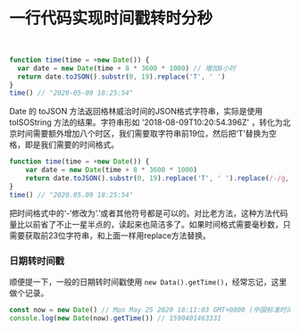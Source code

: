<!--
 * @Description: 林河
 * @Author: 林河
 * @Date: 2020-05-23 16:44:06
 * @LastEditTime: 2020-05-25 18:12:18
 * @LastEditors: 林河
--> 
# 一行代码实现时间戳转时分秒
<br />

``` js
function time(time = +new Date()) {
  var date = new Date(time + 8 * 3600 * 1000) // 增加8小时
  return date.toJSON().substr(0, 19).replace('T', ' ')
}
time() // "2020-05-09 18:25:54"
```

Date 的 toJSON 方法返回格林威治时间的JSON格式字符串，实际是使用 toISOString 方法的结果。字符串形如 '2018-08-09T10:20:54.396Z' ，转化为北京时间需要额外增加八个时区，我们需要取字符串前19位，然后把‘T’替换为空格，即是我们需要的时间格式。

``` js
function time(time = +new Date()) {
    var date = new Date(time + 8 * 3600 * 1000)
    return date.toJSON().substr(0, 19).replace('T', ' ').replace(/-/g, '.')
}
time() // "2020.05.09 18:25:54"
```

把时间格式中的‘-’修改为‘.’或者其他符号都是可以的。对比老方法，这种方法代码量比以前省了不止一星半点的，读起来也简洁多了。如果时间格式需要毫秒数，只需要获取前23位字符串，和上面一样用replace方法替换。

### 日期转时间戳

顺便提一下，一般的日期转时间戳使用 `new Data().getTime()`，经常忘记，这里做个记录。

``` js
const now = new Date() // Mon May 25 2020 18:11:03 GMT+0800 (中国标准时间)
console.log(new Date(now).getTime()) // 1590401463331
```




<Vssue :title="$title" />
